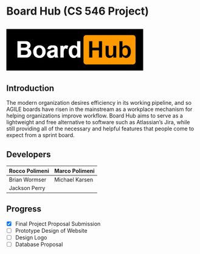 # Board Hub (CS 546 Project)
![Board Hub Logo](./images/logo.png)
---
## Introduction

The modern organization desires efficiency in its working pipeline, and so AGILE boards have risen in the mainstream as a workplace mechanism for helping organizations improve workflow. Board Hub aims to serve as a lightweight and free alternative to software such as Atlassian’s Jira, while still providing all of the necessary and helpful features that people come to expect from a sprint board.

## Developers
| Rocco Polimeni | Marco Polimeni |
|----------------|----------------|
| Brian Wormser  | Michael Karsen |
| Jackson Perry  |                |
## Progress
- [x] Final Project Proposal Submission
- [ ] Prototype Design of Website
- [ ] Design Logo
- [ ] Database Proposal
